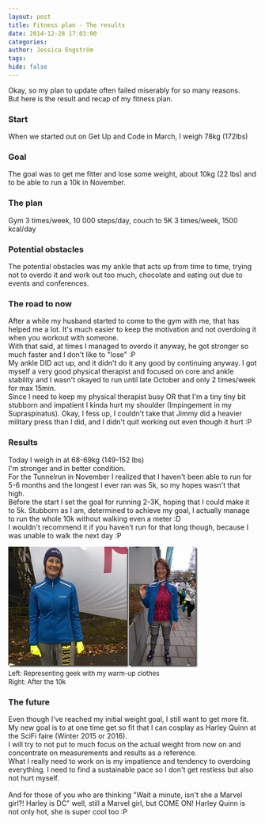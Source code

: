 ```yaml
---
layout: post
title: Fitness plan - The results
date: 2014-12-28 17:03:00
categories: 
author: Jessica Engström
tags: 
hide: false
---
```

<p>Okay, so my plan to update often failed miserably for so many reasons.<br />But here is the result and recap of my fitness plan.</p>
<h3>Start</h3>
<p>When we started out on Get Up and Code in March, I weigh 78kg (172lbs)</p>
<h3>Goal</h3>
<p>The goal was to get me fitter and lose some weight, about 10kg (22 lbs) and to be able to run a 10k in November.</p>
<h3>The plan</h3>
<p>Gym 3 times/week, 10 000 steps/day, couch to 5K 3 times/week, 1500 kcal/day</p>
<h3>Potential obstacles</h3>
<p>The potential obstacles was my ankle that acts up from time to time, trying not to overdo it and work out too much, chocolate and eating out due to events and conferences.</p>
<h3>The road to now</h3>
<p>After a while my husband started to come to the gym with me, that has helped me a lot. It's much easier to keep the motivation and not overdoing it when you workout with someone.<br />With that said, at times I managed to overdo it anyway, he got stronger so much faster and I don't like to "lose" :P <br />My ankle DID act up, and it didn't do it any good by continuing anyway. I got myself a very good physical therapist and focused on core and ankle stability and I wasn't okayed to run until late October and only 2 times/week for max 15min.<br />Since I need to keep my physical therapist busy OR that I'm a tiny tiny bit stubborn and impatient I kinda hurt my shoulder (Impingement in my Supraspinatus). Okay, I fess up, I couldn't take that Jimmy did a heavier military press than I did, and I didn't quit working out even though it hurt :P</p>
<h3>Results</h3>
<p>Today I weigh in at 68-69kg (149-152 lbs)<br />I'm stronger and in better condition.<br />For the Tunnelrun in November I realized that I haven't been able to run for 5-6 months and the longest I ever ran was 5k, so my hopes wasn't that high.<br />Before the start I set the goal for running 2-3K, hoping that I could make it to 5k. Stubborn as I am, determined to achieve my goal, I actually manage to run the whole 10k without walking even a meter :D<br />I wouldn't recommend it if you haven't run for that long though, because I was unable to walk the next day :P</p>
<p><a href="/PostImages/10808717_354842618025514_1727381597_n.jpg"><img style="background-image: none; padding-top: 0px; padding-left: 0px; margin: 0px; display: inline; padding-right: 0px; border: 0px;" title="10808717_354842618025514_1727381597_n" src="/PostImages/10808717_354842618025514_1727381597_n_thumb.jpg" alt="10808717_354842618025514_1727381597_n" width="244" height="244" border="0" /></a><a href="/PostImages/WP_20141122_14_18_14_Pro.jpg"><img style="background-image: none; padding-top: 0px; padding-left: 0px; display: inline; padding-right: 0px; border: 0px;" title="WP_20141122_14_18_14_Pro" src="/PostImages/WP_20141122_14_18_14_Pro_thumb.jpg" alt="WP_20141122_14_18_14_Pro" width="139" height="244" border="0" /></a><br /><span style="font-size: small;">Left: Representing geek with my warm-up clothes <br />Right: After the 10k</span></p>
<h3>The future</h3>
<p>Even though I've reached my initial weight goal, I still want to get more fit.<br />My new goal is to at one time get so fit that I can cosplay as Harley Quinn at the SciFi faire (Winter 2015 or 2016).<br />I will try to not put to much focus on the actual weight from now on and concentrate on measurements and results as a reference.<br />What I really need to work on is my impatience and tendency to overdoing everything. I need to find a sustainable pace so I don't get restless but also not hurt myself.<br /><br />And for those of you who are thinking "Wait a minute, isn't she a Marvel girl?! Harley is DC" well, still a Marvel girl, but COME ON! Harley Quinn is not only hot, she is super cool too :P</p>
